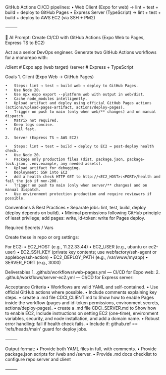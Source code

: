 GitHub Actions CI/CD pipelines:
	•	Web Client (Expo for web) → lint + test + build + deploy to GitHub Pages
	•	Express Server (TypeScript) → lint + test + build + deploy to AWS EC2 (via SSH + PM2)

⸻

🧠 AI Prompt: Create CI/CD with GitHub Actions (Expo Web to Pages, Express TS to EC2)

Act as a senior DevOps engineer. Generate two GitHub Actions workflows for a monorepo with:

/client      # Expo app (web target)
/server   # Express + TypeScript

Goals
	1.	Client (Expo Web → GitHub Pages)

	•	Steps: lint → test → build web → deploy to GitHub Pages.
	•	Use Node 20.
	•	Use npx expo export --platform web with output in web/dist.
	•	Cache node_modules intelligently.
	•	Upload artifact and deploy using official GitHub Pages actions (actions/upload-pages-artifact, actions/deploy-pages).
	•	Trigger on push to main (only when web/** changes) and on manual dispatch.
	•	Matrix not required.
	•	Keep logs concise.
	•	Fail fast.

	2.	Server (Express TS → AWS EC2)

	•	Steps: lint → test → build → deploy to EC2 → post-deploy health check.
	•	Use Node 20.
	•	Package only production files (dist, package.json, package-lock.json, .env.example, any needed assets).
	•	Upload artifact for debugging.
	•	Deployment: SSH into EC2
	•	Add a health check HTTP GET to http://<EC2_HOST>:<PORT>/health and fail the job if non-200.
	•	Trigger on push to main (only when server/** changes) and on manual dispatch.
	•	Use environment protection production and require reviewers if possible.

Conventions & Best Practices
	•	Separate jobs: lint, test, build, deploy (deploy depends on build).
	•	Minimal permissions following GitHub principle of least privilege; add pages: write, id-token: write for Pages deploy.

Required Secrets / Vars

Create these in repo or org settings:

For EC2:
	•	EC2_HOST (e.g., 11.22.33.44)
	•	EC2_USER (e.g., ubuntu or ec2-user)
	•	EC2_SSH_KEY (private key contents; use webfactory/ssh-agent or appleboy/ssh-action)
	•	EC2_DEPLOY_PATH (e.g., /var/www/myapp)
	•	SERVER_PORT (e.g., 3000)

Deliverables
	1.	.github/workflows/web-pages.yml — CI/CD for Expo web:
	2.	.github/workflows/server-ec2.yml — CI/CD for Express server:

Acceptance Criteria
	•	Workflows are valid YAML and self-contained.
	•	Use official GitHub actions where possible.
	•	Include comments explaining key steps.
	•	create a .md file CDCI_CLIENT.md to Show how to enable Pages inside the workflow (pages and id-token permissions, environment secrets, actions/deploy-pages).
  •	create a .md file CDCI_SERVER.md to Show how to enable	EC2, Include instructions on setting EC2 (one-time), environment variables, security, and node installation, and add a domain name.
	•	Robust error handling: fail if health check fails.
	•	Include if: github.ref == 'refs/heads/main' guard for deploy jobs.

⸻

Output format:
	•	Provide both YAML files in full, with comments.
	•	Provide package.json scripts for /web and /server.
	•	Provide .md docs checklist to configure repo server and client

⸻
